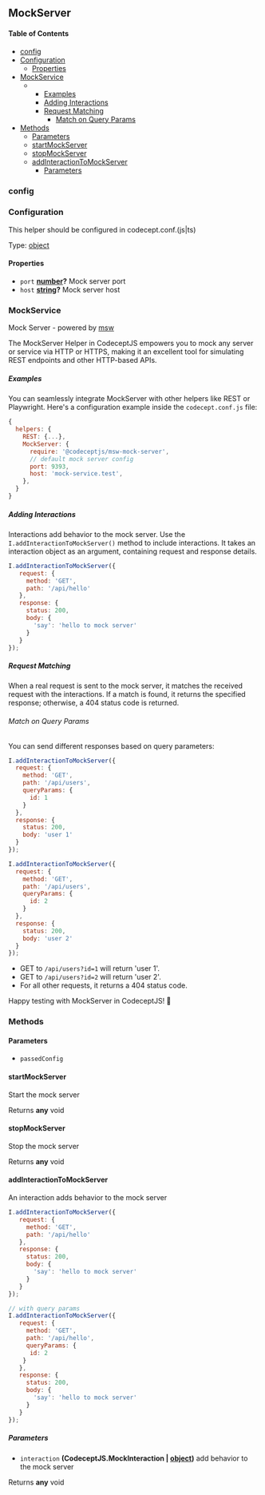 ## MockServer

<!-- Generated by documentation.js. Update this documentation by updating the source code. -->

#### Table of Contents

-   [config](#config)
-   [Configuration](#configuration)
    -   [Properties](#properties)
-   [MockService](#mockservice)
    -   -   [Examples](#examples)
        -   [Adding Interactions](#adding-interactions)
        -   [Request Matching](#request-matching)
            -   [Match on Query Params](#match-on-query-params)
-   [Methods](#methods)
    -   [Parameters](#parameters)
    -   [startMockServer](#startmockserver)
    -   [stopMockServer](#stopmockserver)
    -   [addInteractionToMockServer](#addinteractiontomockserver)
        -   [Parameters](#parameters-1)

### config

### Configuration

This helper should be configured in codecept.conf.(js|ts)

Type: [object](https://developer.mozilla.org/docs/Web/JavaScript/Reference/Global_Objects/Object)

#### Properties

-   `port` **[number](https://developer.mozilla.org/docs/Web/JavaScript/Reference/Global_Objects/Number)?** Mock server port
-   `host` **[string](https://developer.mozilla.org/docs/Web/JavaScript/Reference/Global_Objects/String)?** Mock server host

### MockService

Mock Server - powered by [msw](https://www.npmjs.com/package/msw)

The MockServer Helper in CodeceptJS empowers you to mock any server or service via HTTP or HTTPS, making it an excellent tool for simulating REST endpoints and other HTTP-based APIs.

<!-- configuration -->

##### Examples

You can seamlessly integrate MockServer with other helpers like REST or Playwright. Here's a configuration example inside the `codecept.conf.js` file:

```javascript
{
  helpers: {
    REST: {...},
    MockServer: {
      require: '@codeceptjs/msw-mock-server',
      // default mock server config
      port: 9393,
      host: 'mock-service.test',
    },
  }
}
```

##### Adding Interactions

Interactions add behavior to the mock server. Use the `I.addInteractionToMockServer()` method to include interactions. It takes an interaction object as an argument, containing request and response details.

```javascript
I.addInteractionToMockServer({
   request: {
     method: 'GET',
     path: '/api/hello'
   },
   response: {
     status: 200,
     body: {
       'say': 'hello to mock server'
     }
   }
});
```

##### Request Matching

When a real request is sent to the mock server, it matches the received request with the interactions. If a match is found, it returns the specified response; otherwise, a 404 status code is returned.

###### Match on Query Params

You can send different responses based on query parameters:

```javascript
I.addInteractionToMockServer({
  request: {
    method: 'GET',
    path: '/api/users',
    queryParams: {
      id: 1
    }
  },
  response: {
    status: 200,
    body: 'user 1'
  }
});

I.addInteractionToMockServer({
  request: {
    method: 'GET',
    path: '/api/users',
    queryParams: {
      id: 2
    }
  },
  response: {
    status: 200,
    body: 'user 2'
  }
});
```

-   GET to `/api/users?id=1` will return 'user 1'.
-   GET to `/api/users?id=2` will return 'user 2'.
-   For all other requests, it returns a 404 status code.

Happy testing with MockServer in CodeceptJS! 🚀

### Methods

#### Parameters

-   `passedConfig`  

#### startMockServer

Start the mock server

Returns **any** void

#### stopMockServer

Stop the mock server

Returns **any** void

#### addInteractionToMockServer

An interaction adds behavior to the mock server

```js
I.addInteractionToMockServer({
   request: {
     method: 'GET',
     path: '/api/hello'
   },
   response: {
     status: 200,
     body: {
       'say': 'hello to mock server'
     }
   }
});
```

```js
// with query params
I.addInteractionToMockServer({
   request: {
     method: 'GET',
     path: '/api/hello',
     queryParams: {
      id: 2
    }
   },
   response: {
     status: 200,
     body: {
       'say': 'hello to mock server'
     }
   }
});
```

##### Parameters

-   `interaction` **(CodeceptJS.MockInteraction | [object](https://developer.mozilla.org/docs/Web/JavaScript/Reference/Global_Objects/Object))** add behavior to the mock server

Returns **any** void
